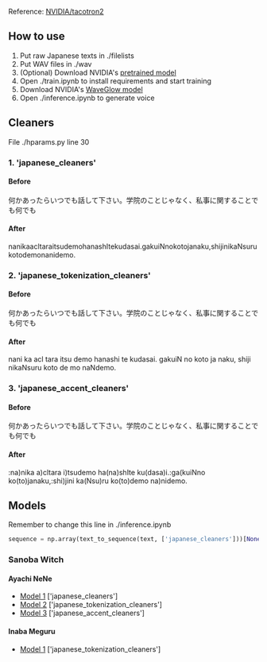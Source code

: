 Reference: [NVIDIA/tacotron2](https://github.com/NVIDIA/tacotron2)

## How to use
1. Put raw Japanese texts in ./filelists
2. Put WAV files in ./wav
3. (Optional) Download NVIDIA's [pretrained model](https://drive.google.com/file/d/1c5ZTuT7J08wLUoVZ2KkUs_VdZuJ86ZqA/view?usp=sharing)
4. Open ./train.ipynb to install requirements and start training
5. Download NVIDIA's [WaveGlow model](https://drive.google.com/open?id=1rpK8CzAAirq9sWZhe9nlfvxMF1dRgFbF)
6. Open ./inference.ipynb to generate voice

## Cleaners
File ./hparams.py line 30
### 1. 'japanese_cleaners'
#### Before
何かあったらいつでも話して下さい。学院のことじゃなく、私事に関することでも何でも
#### After
nanikaacltaraitsudemohanashItekudasai.gakuiNnokotojanaku,shijinikaNsurukotodemonanidemo.
### 2. 'japanese_tokenization_cleaners'
#### Before
何かあったらいつでも話して下さい。学院のことじゃなく、私事に関することでも何でも
#### After
nani ka acl tara itsu demo hanashi te kudasai. gakuiN no koto ja naku, shiji nikaNsuru koto de mo naNdemo.
### 3. 'japanese_accent_cleaners'
#### Before
何かあったらいつでも話して下さい。学院のことじゃなく、私事に関することでも何でも
#### After
:na)nika a)cltara i)tsudemo ha(na)shIte ku(dasa)i.:ga(kuiNno ko(to)janaku,:shi)jini ka(Nsu)ru ko(to)demo na)nidemo.

## Models
Remember to change this line in ./inference.ipynb
```python
sequence = np.array(text_to_sequence(text, ['japanese_cleaners']))[None, :]
```
### Sanoba Witch
#### Ayachi NeNe
* [Model 1](https://sjtueducn-my.sharepoint.com/:u:/g/personal/cjang_cjengh_sjtu_edu_cn/ESltqOvyK3ZPsLMQwpv5FH0BoX8slLVsz3eUKwHHKkg9ww?e=vc5fdd) ['japanese_cleaners']
* [Model 2](https://sjtueducn-my.sharepoint.com/:u:/g/personal/cjang_cjengh_sjtu_edu_cn/ETNLDYH_ZRpMmNR0VGALhNQB5-LiJOqTaWQz8tXtbvCV-g?e=7nf2Ec) ['japanese_tokenization_cleaners']
* [Model 3](https://sjtueducn-my.sharepoint.com/:u:/g/personal/cjang_cjengh_sjtu_edu_cn/Eb0WROtOsYBInTmQQZHf36IBSXmyVd4JiCF7OnQjOZkjGg?e=qbbsv4) ['japanese_accent_cleaners']
#### Inaba Meguru
* [Model 1](https://sjtueducn-my.sharepoint.com/:u:/g/personal/cjang_cjengh_sjtu_edu_cn/Ed29Owd-E1NKstl_EFGZFVABe-F-a65jSAefeW_uEQuWxw?e=J628nT) ['japanese_tokenization_cleaners']